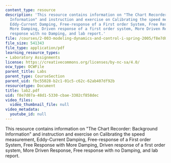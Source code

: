 ```yaml
---
content_type: resource
description: 'This resource contains information on "The Chart Recorder: Background
  Information" and instruction and exercise on Calibrating the speed measurement,
  Eddy-Current Damping, Free-response of a First order System, Free Response with
  More Damping, Driven response of a first order system, More Driven Response, Free
  response with no Damping, and lab report.'
file: /courses/2-003-modeling-dynamics-and-control-i-spring-2005/f8e7d07a48d15330cbae3302cf858dec_lab2.pdf
file_size: 541343
file_type: application/pdf
learning_resource_types:
- Laboratory Assignments
license: https://creativecommons.org/licenses/by-nc-sa/4.0/
ocw_type: OCWFile
parent_title: Labs
parent_type: CourseSection
parent_uid: fbc55028-b2c1-01c5-c62c-62ab407df92b
resourcetype: Document
title: lab2.pdf
uid: f8e7d07a-48d1-5330-cbae-3302cf858dec
video_files:
  video_thumbnail_file: null
video_metadata:
  youtube_id: null
---
```

This resource contains information on "The Chart Recorder: Background Information" and instruction and exercise on Calibrating the speed measurement, Eddy-Current Damping, Free-response of a First order System, Free Response with More Damping, Driven response of a first order system, More Driven Response, Free response with no Damping, and lab report.